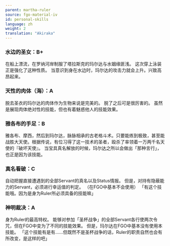 ```yaml
---
parent: martha-ruler
source: fgo-material-iv
id: personal-skills
language: zh
weight: 2
translation: "Akiraka"
---
```


### 水边的圣女：B+

在船上漂流，在罗纳河岸制服了塔拉斯克的玛尔达与水姻缘匪浅。
这次穿上泳装正是强化了这种性质。
当意识到身在水边时，玛尔达的攻击力就会上升。兴致高昂起来。

### 天性的肉体（海）：A

脱去圣衣的玛尔达的肉体作为生物来说是完美的。
脱了之后可是很厉害的。
虽然是展现肉体绝对性的技能，但也有着魅惑他人的技能效果。

### 雅各布的手足：B

雅各布、摩西，然后到玛尔达，脉脉相承的古老格斗术。只要能练到极致，甚至能战胜大天使。根据传说，有位习得了这一技术的圣者，殴杀了率领着一万两千名天使的『破坏天使』。
当宝具真名解放的时候，玛尔达之所以会做出「那种言行」，也正是因为该技能。

### 真名看破：C

自动把握直接遭遇到的全部Servant的真名以及Status情报。
但是，对持有隐蔽能力的Servant，必须进行幸运值的判定。
（在FGO中基本不会使用）
「有这个技能哦。因为是身为Ruler所必须具备的技能嘛」

### 神明裁决：A

身为Ruler的最高特权。
能够对参加「圣杯战争」的全部Servant各行使两次令咒，但在FGO中变为了不同的技能效果。
但是，玛尔达在FGO中基本没有使用本技能。
「这个技能有是有……但既然不是圣杯战争的话，Ruler的职责自然也会有所改变，是这样的吧」
